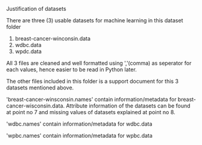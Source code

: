 Justification of datasets

There are three (3) usable datasets for machine learning in this dataset folder
1) breast-cancer-winconsin.data
2) wdbc.data
3) wpdc.data

All 3 files are cleaned and well formatted using ','(comma) as seperator for each values, hence easier to be read in Python later.

The other files included in this folder is a support document for this 3 datasets mentioned above.

'breast-cancer-winsconsin.names' contain information/metadata for breast-cancer-wisconsin.data. Attribute information of the datasets can be found at point no 7 and missing values of datasets explained at point no 8.

'wdbc.names' contain information/metadata for wdbc.data

'wpbc.names' contain information/metadata for wpbc.data



